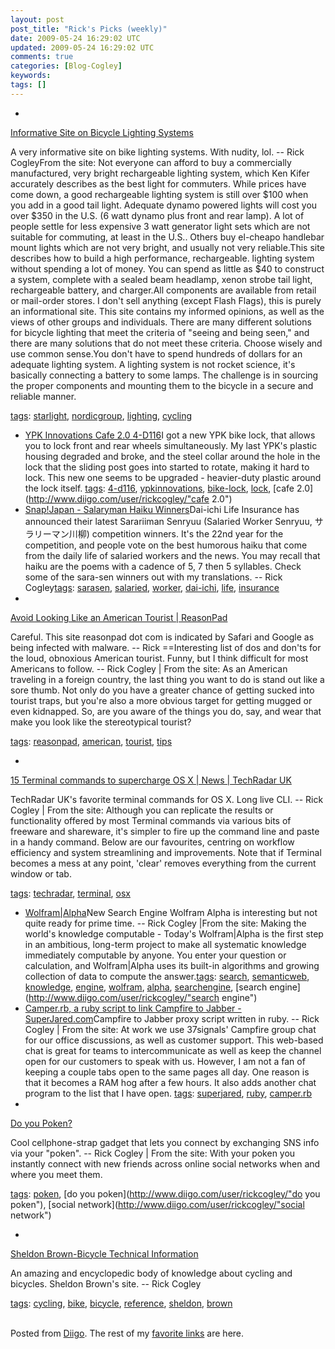 ```yaml
---           
layout: post
post_title: "Rick's Picks (weekly)"
date: 2009-05-24 16:29:02 UTC
updated: 2009-05-24 16:29:02 UTC
comments: true
categories: [Blog-Cogley]
keywords: 
tags: []
---
```

 
- 
[Informative Site on Bicycle Lighting Systems](http://www.nordicgroup.us/s78/indexn.html)


A very informative site on bike lighting systems. With nudity, lol. -- Rick CogleyFrom the site: Not everyone can afford to buy a commercially manufactured, very bright rechargeable lighting system, which Ken Kifer accurately describes as the best light for commuters. While prices have come down, a good rechargeable lighting system is still over $100 when you add in a good tail light. Adequate dynamo powered lights will cost you over $350 in the U.S. (6 watt dynamo plus front and rear lamp). A lot of people settle for less expensive 3 watt generator light sets which are not suitable for commuting, at least in the U.S.. Others buy el-cheapo handlebar mount lights which are not very bright, and usually not very reliable.This site describes how to build a high performance, rechargeable. lighting system without spending a lot of money. You can spend as little as $40 to construct a system, complete with a sealed beam headlamp, xenon strobe tail light, rechargeable battery, and charger.All components are available from retail or mail-order stores. I don't sell anything (except Flash Flags), this is purely an informational site. This site contains my informed opinions, as well as the views of other groups and individuals. There are many different solutions for bicycle lighting that meet the criteria of "seeing and being seen," and there are many solutions that do not meet these criteria. Choose wisely and use common sense.You don't have to spend hundreds of dollars for an adequate lighting system. A lighting system is not rocket science, it's basically connecting a battery to some lamps. The challenge is in sourcing the proper components and mounting them to the bicycle in a secure and reliable manner.


[tags](http://www.diigo.com/cloud/rickcogley): [starlight](http://www.diigo.com/user/rickcogley/starlight), [nordicgroup](http://www.diigo.com/user/rickcogley/nordicgroup), [lighting](http://www.diigo.com/user/rickcogley/lighting), [cycling](http://www.diigo.com/user/rickcogley/cycling)


- [YPK Innovations Cafe 2.0 4-D116](http://www.ypkinnovations.com/Cafe_2.0.html)I got a new YPK bike lock, that allows you to lock front and rear wheels simultaneously. My last YPK's plastic housing degraded and broke, and the steel collar around the hole in the lock that the sliding post goes into started to rotate, making it hard to lock. This new one seems to be upgraded - heavier-duty plastic around the lock itself. [tags](http://www.diigo.com/cloud/rickcogley): [4-d116](http://www.diigo.com/user/rickcogley/4-d116), [ypkinnovations](http://www.diigo.com/user/rickcogley/ypkinnovations), [bike-lock](http://www.diigo.com/user/rickcogley/bike-lock), [lock](http://www.diigo.com/user/rickcogley/lock), [cafe 2.0](http://www.diigo.com/user/rickcogley/"cafe 2.0")
- [Snap!Japan - Salaryman Haiku Winners](http://rick.cogley.info/snapjapan/index.php?id=9131646779081025259)Dai-ichi Life Insurance has announced their latest Sarariiman Senryuu (Salaried Worker Senryuu, サラリーマン川柳) competition winners. It's the 22nd year for the competition, and people vote on the best humorous haiku that come from the daily life of salaried workers and the news. You may recall that haiku are the poems with a cadence of 5, 7 then 5 syllables. Check some of the sara-sen winners out with my translations. -- Rick Cogley[tags](http://www.diigo.com/cloud/rickcogley): [sarasen](http://www.diigo.com/user/rickcogley/sarasen), [salaried](http://www.diigo.com/user/rickcogley/salaried), [worker](http://www.diigo.com/user/rickcogley/worker), [dai-ichi](http://www.diigo.com/user/rickcogley/dai-ichi), [life](http://www.diigo.com/user/rickcogley/life), [insurance](http://www.diigo.com/user/rickcogley/insurance)
- 
[Avoid Looking Like an American Tourist | ReasonPad](http://reasonpad.com/2008/how-to-avoid-looking-like-an-american-tourist)


Careful. This site reasonpad dot com is indicated by Safari and Google as being infected with malware. -- Rick ==Interesting list of dos and don'ts for the loud, obnoxious American tourist. Funny, but I think difficult for most Americans to follow. -- Rick Cogley | From the site: As an American traveling in a foreign country, the last thing you want to do is stand out like a sore thumb. Not only do you have a greater chance of getting sucked into tourist traps, but you're also a more obvious target for getting mugged or even kidnapped. So, are you aware of the things you do, say, and wear that make you look like the stereotypical tourist?


[tags](http://www.diigo.com/cloud/rickcogley): [reasonpad](http://www.diigo.com/user/rickcogley/reasonpad), [american](http://www.diigo.com/user/rickcogley/american), [tourist](http://www.diigo.com/user/rickcogley/tourist), [tips](http://www.diigo.com/user/rickcogley/tips)


- 
[15 Terminal commands to supercharge OS X | News | TechRadar UK](http://www.techradar.com/news/computing/apple/15-terminal-commands-to-supercharge-os-x-599882)


TechRadar UK's favorite terminal commands for OS X. Long live CLI. -- Rick Cogley | From the site: Although you can replicate the results or functionality offered by most Terminal commands via various bits of freeware and shareware, it's simpler to fire up the command line and paste in a handy command. Below are our favourites, centring on workflow efficiency and system streamlining and improvements. Note that if Terminal becomes a mess at any point, 'clear' removes everything from the current window or tab.


[tags](http://www.diigo.com/cloud/rickcogley): [techradar](http://www.diigo.com/user/rickcogley/techradar), [terminal](http://www.diigo.com/user/rickcogley/terminal), [osx](http://www.diigo.com/user/rickcogley/osx)


- [Wolfram|Alpha](http://www.wolframalpha.com)New Search Engine Wolfram Alpha is interesting but not quite ready for prime time. -- Rick Cogley |From the site: Making the world's knowledge computable - Today's Wolfram|Alpha is the first step in an ambitious, long-term project to make all systematic knowledge immediately computable by anyone.  You enter your question or calculation, and Wolfram|Alpha uses its built-in algorithms and growing collection of data to compute the answer.[tags](http://www.diigo.com/cloud/rickcogley): [search](http://www.diigo.com/user/rickcogley/search), [semanticweb](http://www.diigo.com/user/rickcogley/semanticweb), [knowledge](http://www.diigo.com/user/rickcogley/knowledge), [engine](http://www.diigo.com/user/rickcogley/engine), [wolfram](http://www.diigo.com/user/rickcogley/wolfram), [alpha](http://www.diigo.com/user/rickcogley/alpha), [searchengine](http://www.diigo.com/user/rickcogley/searchengine), [search engine](http://www.diigo.com/user/rickcogley/"search engine")
- [Camper.rb, a ruby script to link Campfire to Jabber - SuperJared.com](http://superjared.com/entry/new-projects)Campfire to Jabber proxy script written in ruby. -- Rick Cogley | From the site: At work we use 37signals' Campfire group chat for our office discussions, as well as customer support. This web-based chat is great for teams to intercommunicate as well as keep the channel open for our customers to speak with us. However, I am not a fan of keeping a couple tabs open to the same pages all day. One reason is that it becomes a RAM hog after a few hours. It also adds another chat program to the list that I have open. [tags](http://www.diigo.com/cloud/rickcogley): [superjared](http://www.diigo.com/user/rickcogley/superjared), [ruby](http://www.diigo.com/user/rickcogley/ruby), [camper.rb](http://www.diigo.com/user/rickcogley/camper.rb)
- 
[Do you Poken?](http://www.doyoupoken.com/PokenWeb/corporate/howdoesitworks.jsf)


Cool cellphone-strap gadget that lets you connect by exchanging SNS info via your "poken". -- Rick Cogley | From the site: With your poken you instantly connect with new friends across online social networks when and where you meet them.


[tags](http://www.diigo.com/cloud/rickcogley): [poken](http://www.diigo.com/user/rickcogley/poken), [do you poken](http://www.diigo.com/user/rickcogley/"do you poken"), [social network](http://www.diigo.com/user/rickcogley/"social network")


- 
[Sheldon Brown-Bicycle Technical Information](http://www.sheldonbrown.com/)


An amazing and encyclopedic body of knowledge about cycling and bicycles. Sheldon Brown's site. -- Rick Cogley


[tags](http://www.diigo.com/cloud/rickcogley): [cycling](http://www.diigo.com/user/rickcogley/cycling), [bike](http://www.diigo.com/user/rickcogley/bike), [bicycle](http://www.diigo.com/user/rickcogley/bicycle), [reference](http://www.diigo.com/user/rickcogley/reference), [sheldon](http://www.diigo.com/user/rickcogley/sheldon), [brown](http://www.diigo.com/user/rickcogley/brown)


<br />Posted from [Diigo](http://www.diigo.com). The rest of my [favorite links](http://www.diigo.com/user/rickcogley) are here.